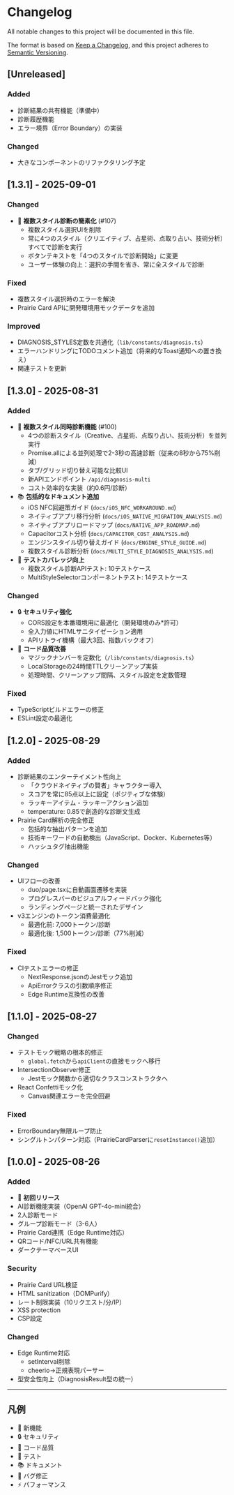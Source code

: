 # Changelog

All notable changes to this project will be documented in this file.

The format is based on [Keep a Changelog](https://keepachangelog.com/en/1.0.0/),
and this project adheres to [Semantic Versioning](https://semver.org/spec/v2.0.0.html).

## [Unreleased]

### Added
- 診断結果の共有機能（準備中）
- 診断履歴機能
- エラー境界（Error Boundary）の実装

### Changed
- 大きなコンポーネントのリファクタリング予定

## [1.3.1] - 2025-09-01

### Changed
- 🎯 **複数スタイル診断の簡素化** (#107)
  - 複数スタイル選択UIを削除
  - 常に4つのスタイル（クリエイティブ、占星術、点取り占い、技術分析）すべてで診断を実行
  - ボタンテキストを「4つのスタイルで診断開始」に変更
  - ユーザー体験の向上：選択の手間を省き、常に全スタイルで診断

### Fixed
- 複数スタイル選択時のエラーを解決
- Prairie Card APIに開発環境用モックデータを追加

### Improved
- DIAGNOSIS_STYLES定数を共通化（`lib/constants/diagnosis.ts`）
- エラーハンドリングにTODOコメント追加（将来的なToast通知への置き換え）
- 関連テストを更新

## [1.3.0] - 2025-08-31

### Added
- 🎉 **複数スタイル同時診断機能** (#100)
  - 4つの診断スタイル（Creative、占星術、点取り占い、技術分析）を並列実行
  - Promise.allによる並列処理で2-3秒の高速診断（従来の8秒から75%削減）
  - タブ/グリッド切り替え可能な比較UI
  - 新APIエンドポイント `/api/diagnosis-multi`
  - コスト効率的な実装（約0.6円/診断）
- 📚 **包括的なドキュメント追加**
  - iOS NFC回避策ガイド (`docs/iOS_NFC_WORKAROUND.md`)
  - ネイティブアプリ移行分析 (`docs/iOS_NATIVE_MIGRATION_ANALYSIS.md`)
  - ネイティブアプリロードマップ (`docs/NATIVE_APP_ROADMAP.md`)
  - Capacitorコスト分析 (`docs/CAPACITOR_COST_ANALYSIS.md`)
  - エンジンスタイル切り替えガイド (`docs/ENGINE_STYLE_GUIDE.md`)
  - 複数スタイル診断分析 (`docs/MULTI_STYLE_DIAGNOSIS_ANALYSIS.md`)
- 🧪 **テストカバレッジ向上**
  - 複数スタイル診断APIテスト: 10テストケース
  - MultiStyleSelectorコンポーネントテスト: 14テストケース

### Changed
- 🔒 **セキュリティ強化**
  - CORS設定を本番環境用に最適化（開発環境のみ*許可）
  - 全入力値にHTMLサニタイゼーション適用
  - APIリトライ機構（最大3回、指数バックオフ）
- 🎨 **コード品質改善**
  - マジックナンバーを定数化（`/lib/constants/diagnosis.ts`）
  - LocalStorageの24時間TTLクリーンアップ実装
  - 処理時間、クリーンアップ間隔、スタイル設定を定数管理

### Fixed
- TypeScriptビルドエラーの修正
- ESLint設定の最適化

## [1.2.0] - 2025-08-29

### Added
- 診断結果のエンターテイメント性向上
  - 「クラウドネイティブの賢者」キャラクター導入
  - スコアを常に85点以上に設定（ポジティブな体験）
  - ラッキーアイテム・ラッキーアクション追加
  - temperature: 0.85で創造的な診断文生成
- Prairie Card解析の完全修正
  - 包括的な抽出パターンを追加
  - 技術キーワードの自動検出（JavaScript、Docker、Kubernetes等）
  - ハッシュタグ抽出機能

### Changed
- UIフローの改善
  - duo/page.tsxに自動画面遷移を実装
  - プログレスバーのビジュアルフィードバック強化
  - ランディングページと統一されたデザイン
- v3エンジンのトークン消費最適化
  - 最適化前: 7,000トークン/診断
  - 最適化後: 1,500トークン/診断（77%削減）

### Fixed
- CIテストエラーの修正
  - NextResponse.jsonのJestモック追加
  - ApiErrorクラスの引数順序修正
  - Edge Runtime互換性の改善

## [1.1.0] - 2025-08-27

### Changed
- テストモック戦略の根本的修正
  - `global.fetch`から`apiClient`の直接モックへ移行
- IntersectionObserver修正
  - Jestモック関数から適切なクラスコンストラクタへ
- React Confettiモック化
  - Canvas関連エラーを完全回避

### Fixed
- ErrorBoundary無限ループ防止
- シングルトンパターン対応（PrairieCardParserに`resetInstance()`追加）

## [1.0.0] - 2025-08-26

### Added
- 🚀 **初回リリース**
- AI診断機能実装（OpenAI GPT-4o-mini統合）
- 2人診断モード
- グループ診断モード（3-6人）
- Prairie Card連携（Edge Runtime対応）
- QRコード/NFC/URL共有機能
- ダークテーマベースUI

### Security
- Prairie Card URL検証
- HTML sanitization（DOMPurify）
- レート制限実装（10リクエスト/分/IP）
- XSS protection
- CSP設定

### Changed
- Edge Runtime対応
  - setInterval削除
  - cheerio→正規表現パーサー
- 型安全性向上（DiagnosisResult型の統一）

---

## 凡例

- 🎉 新機能
- 🔒 セキュリティ
- 🎨 コード品質
- 🧪 テスト
- 📚 ドキュメント
- 🐛 バグ修正
- ⚡ パフォーマンス